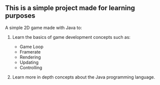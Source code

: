 ## This is a simple project made for learning purposes

A simple 2D game made with Java to:

1. Learn the basics of game development concepts such as:
    - Game Loop
    - Framerate
    - Rendering
    - Updating
    - Controlling

2. Learn more in depth concepts about the Java programming language.